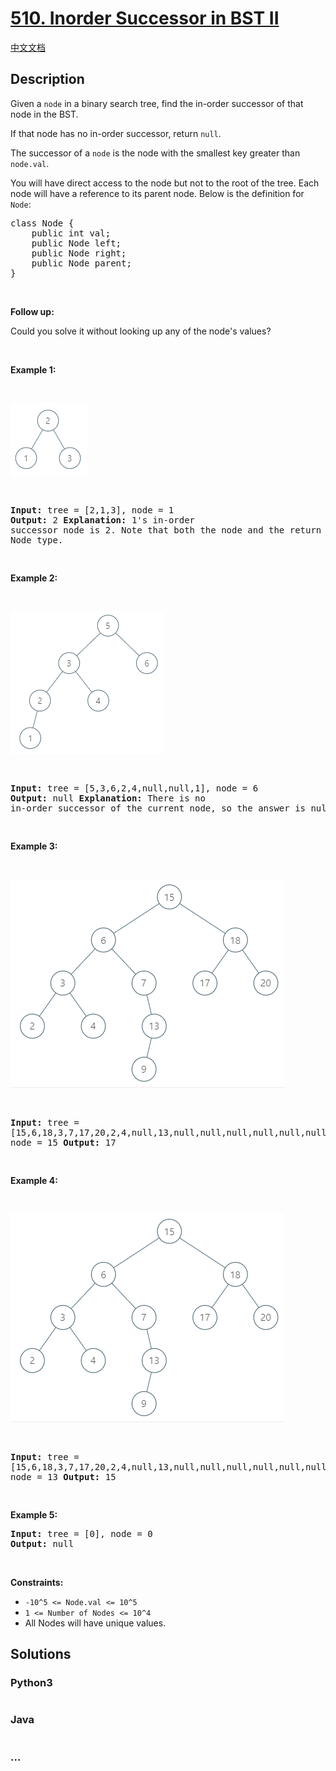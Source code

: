 # [510. Inorder Successor in BST II](https://leetcode.com/problems/inorder-successor-in-bst-ii)

[中文文档](/solution/0500-0599/0510.Inorder%20Successor%20in%20BST%20II/README.md)

## Description

<p>Given a <code>node</code> in a binary search tree, find the in-order successor of that node in the BST.</p>

<p>If that node has no in-order successor, return <code>null</code>.</p>

<p>The successor of a <code>node</code> is the node with the smallest key greater than <code>node.val</code>.</p>

<p>You will have direct access to the node but not to the root of the tree. Each node will have a reference to its parent node. Below is the definition for <code>Node</code>:</p>

<pre>
class Node {
    public int val;
    public Node left;
    public Node right;
    public Node parent;
}
</pre>

<p> </p>

<p><strong>Follow up:</strong></p>

<p>Could you solve it without looking up any of the node's values?</p>

<p> </p>
<p><strong>Example 1:</strong></p>
<pre>

![](./images/285_example_1.png)

<strong>Input:</strong> tree = [2,1,3], node = 1
<strong>Output:</strong> 2
<strong>Explanation: </strong>1's in-order successor node is 2. Note that both the node and the return value is of Node type.

</pre>

<p><strong>Example 2:</strong></p>
<pre>

![](./images/285_example_2.png)

<strong>Input:</strong> tree = [5,3,6,2,4,null,null,1], node = 6
<strong>Output:</strong> null
<strong>Explanation: </strong>There is no in-order successor of the current node, so the answer is null.

</pre>

<p><strong>Example 3:</strong></p>
<pre>

![](./images/285_example_34.png)

<strong>Input:</strong> tree = [15,6,18,3,7,17,20,2,4,null,13,null,null,null,null,null,null,null,null,9], node = 15
<strong>Output:</strong> 17

</pre>

<p><strong>Example 4:</strong></p>
<pre>

![](./images/285_example_34.png)

<strong>Input:</strong> tree = [15,6,18,3,7,17,20,2,4,null,13,null,null,null,null,null,null,null,null,9], node = 13
<strong>Output:</strong> 15

</pre>

<p><strong>Example 5:</strong></p>

<pre>
<strong>Input:</strong> tree = [0], node = 0
<strong>Output:</strong> null
</pre>

<p> </p>
<p><strong>Constraints:</strong></p>

<ul>
	<li><code>-10^5 <= Node.val <= 10^5</code></li>
	<li><code>1 <= Number of Nodes <= 10^4</code></li>
	<li>All Nodes will have unique values.</li>
</ul>

## Solutions

<!-- tabs:start -->

### **Python3**

```python

```

### **Java**

```java

```

### **...**

```

```

<!-- tabs:end -->

